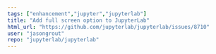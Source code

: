 ```yaml
---
tags: ["enhancement","jupyter","jupyterlab"]
title: "Add full screen option to JupyterLab"
html_url: "https://github.com/jupyterlab/jupyterlab/issues/8710"
user: "jasongrout"
repo: "jupyterlab/jupyterlab"
---
```


